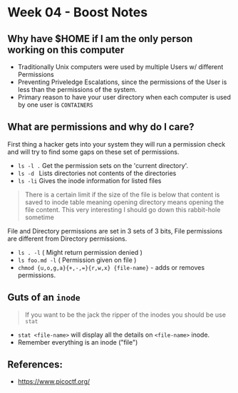 # Week 04 - Boost Notes

## Why have $HOME if I am the only person working on this computer
- Traditionally Unix computers were used by multiple Users w/ different Permissions
- Preventing Priveledge Escalations, since the permissions of the User is less than the permissions of the system.
- Primary reason to have your user directory when each computer is used by one user is `CONTAINERS`

## What are permissions and why do I care?
First thing a hacker gets into your system they will run a permission check and will try to find some gaps on these set of permissions.

- `ls -l .` Get the permission sets on the 'current directory'.
- `ls -d ` Lists directories not contents of the directories
- `ls -li` Gives the inode information for listed files
> There is a certain limit if the size of the file is below that content is saved to inode table meaning opening directory means opening the file content. This very interesting I should go down this rabbit-hole sometime

File and Directory permissions are set in 3 sets of 3 bits, File permissions are different from Directory permissions.
 - `ls . -l` ( Might return permission denied )
 - `ls foo.md -l` ( Permission given on file )
 - `chmod {u,o,g,a}{+,-,=}{r,w,x} {file-name}` - adds or removes permissions.


## Guts of an `inode`
> If you want to be the jack the ripper of the inodes you should be use `stat`

- `stat <file-name>` will display all the details on `<file-name>` inode.
- Remember everything is an inode ("file")

## References:
- https://www.picoctf.org/ 